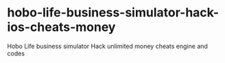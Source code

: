 # hobo-life-business-simulator-hack-ios-cheats-money
Hobo Life business simulator Hack unlimited money cheats engine and codes
